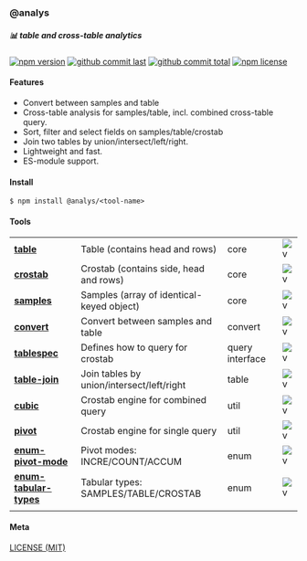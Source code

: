 ### @analys

##### :bar_chart: table and cross-table analytics

[![npm version][badge-npm-version]][url-npm]
[![github commit last][badge-github-last-commit]][url-github]
[![github commit total][badge-github-commit-count]][url-github]
[![npm license][badge-npm-license]][url-npm]

[//]: <> (Shields)
[badge-npm-version]: https://flat.badgen.net/npm/v/@analys/table
[badge-npm-license]: https://flat.badgen.net/npm/license/@analys/table
[badge-github-last-commit]: https://flat.badgen.net/github/last-commit/hoyeungw/analys
[badge-github-commit-count]: https://flat.badgen.net/github/commits/hoyeungw/analys

[//]: <> (Link)
[url-github]: https://github.com/hoyeungw/analys
[url-npm]: https://npmjs.org/package/@analys/vector

#### Features

- Convert between samples and table
- Cross-table analysis for samples/table, incl. combined cross-table query.
- Sort, filter and select fields on samples/table/crostab
- Join two tables by union/intersect/left/right.
- Lightweight and fast.
- ES-module support.

#### Install

```console
$ npm install @analys/<tool-name>
```

#### Tools
|                                                        |                                           |                 |                            |
| ------------------------------------------------------ | ----------------------------------------- | --------------- |--------------------------- |
| [**table**](packages/table/table)                            | Table (contains head and rows)            | core            |![v][table-dm]              |
| [**crostab**](packages/crostab/crostab)                        | Crostab (contains side, head and rows)    | core            |![v][crostab-dm]            |
| [**samples**](packages/samples/samples)                        | Samples (array of identical-keyed object) | core            |![v][samples-dm]            |
| [**convert**](packages/convert)                        | Convert between samples and table         | convert         |![v][convert-dm]            |
| [**tablespec**](packages/table/tablespec)                    | Defines how to query for crostab          | query interface |![v][tablespec-dm]          |
| [**table-join**](packages/table/table-join)                  | Join tables by union/intersect/left/right | table           |![v][table-join-dm]         |
| [**cubic**](packages/pivotal/cubic)                         | Crostab engine for combined query         | util            |![v][cubic-dm]              |
| [**pivot**](packages/pivotal/pivot)                         | Crostab engine for single query           | util            |![v][pivot-dm]              |
| [**enum-pivot-mode**](packages/constant/enum-pivot-mode)       | Pivot modes: INCRE/COUNT/ACCUM            | enum            |![v][enum-pivot-mode-dm]    |
| [**enum-tabular-types**](packages/constant/enum-tabular-types) | Tabular types: SAMPLES/TABLE/CROSTAB      | enum            |![v][enum-tabular-types-dm] |
|                                                        |                                           |                 |                            |

[//]: <> (Local routes)
[table-dm]:              https://flat.badgen.net/npm/dm/@analys/table
[crostab-dm]:            https://flat.badgen.net/npm/dm/@analys/crostab
[samples-dm]:            https://flat.badgen.net/npm/dm/@analys/samples
[convert-dm]:            https://flat.badgen.net/npm/dm/@analys/convert
[tablespec-dm]:          https://flat.badgen.net/npm/dm/@analys/tablespec
[table-join-dm]:         https://flat.badgen.net/npm/dm/@analys/table-join
[cubic-dm]:              https://flat.badgen.net/npm/dm/@analys/cubic
[pivot-dm]:              https://flat.badgen.net/npm/dm/@analys/pivot
[enum-pivot-mode-dm]:    https://flat.badgen.net/npm/dm/@analys/enum-pivot-mode
[enum-tabular-types-dm]: https://flat.badgen.net/npm/dm/@analys/enum-tabular-types

#### Meta
[LICENSE (MIT)](LICENSE)
